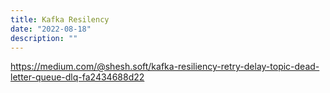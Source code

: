 ```yaml
---
title: Kafka Resilency
date: "2022-08-18"
description: ""
---
```


https://medium.com/@shesh.soft/kafka-resiliency-retry-delay-topic-dead-letter-queue-dlq-fa2434688d22